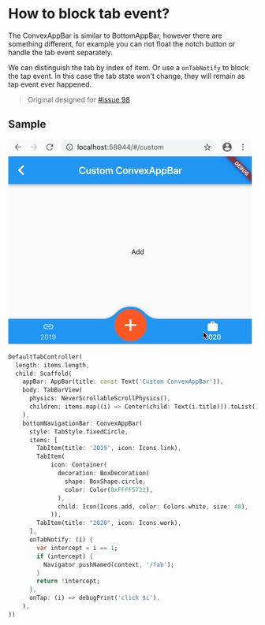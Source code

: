 # How to block tab event?
The ConvexAppBar is similar to BottomAppBar, however there are something different, for example you can not float the notch button or handle the tab event separately.

We can distinguish the tab by index of item. Or use a `onTabNotify` to block the tap event.
In this case the tab state won't change, they will remain as tap event ever happened.

> Original designed for [#issue 98](https://github.com/hacktons/convex_bottom_bar/issues/98)

## Sample
![tab-hook.gif](tab-hook.gif)

```dart
DefaultTabController(
  length: items.length,
  child: Scaffold(
    appBar: AppBar(title: const Text('Custom ConvexAppBar')),
    body: TabBarView(
      physics: NeverScrollableScrollPhysics(),
      children: items.map((i) => Center(child: Text(i.title))).toList(),
    ),
    bottomNavigationBar: ConvexAppBar(
      style: TabStyle.fixedCircle,
      items: [
        TabItem(title: '2019', icon: Icons.link),
        TabItem(
            icon: Container(
              decoration: BoxDecoration(
                shape: BoxShape.circle,
                color: Color(0xFFFF5722),
              ),
              child: Icon(Icons.add, color: Colors.white, size: 40),
            )),
        TabItem(title: "2020", icon: Icons.work),
      ],
      onTabNotify: (i) {
        var intercept = i == 1;
        if (intercept) {
          Navigator.pushNamed(context, '/fab');
        }
        return !intercept;
      },
      onTap: (i) => debugPrint('click $i'),
    ),
))
```